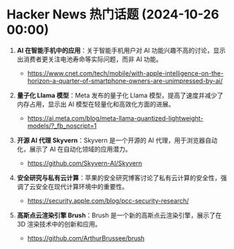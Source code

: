 # Hacker News 热门话题 (2024-10-26 00:00)

1. **AI 在智能手机中的应用**：关于智能手机用户对 AI 功能兴趣不高的讨论，显示出消费者更关注电池寿命等实际问题，而非 AI 功能。
    - https://www.cnet.com/tech/mobile/with-apple-intelligence-on-the-horizon-a-quarter-of-smartphone-owners-are-unimpressed-by-ai/

2. **量子化 Llama 模型**：Meta 发布的量子化 Llama 模型，提高了速度并减少了内存占用，显示出 AI 模型在轻量化和高效化方面的进展。
    - https://ai.meta.com/blog/meta-llama-quantized-lightweight-models/?_fb_noscript=1

3. **开源 AI 代理 Skyvern**：Skyvern 是一个开源的 AI 代理，用于浏览器自动化，展示了 AI 在自动化领域的应用潜力。
    - https://github.com/Skyvern-AI/Skyvern

4. **安全研究与私有云计算**：苹果的安全研究博客讨论了私有云计算的安全性，强调了云安全在现代计算环境中的重要性。
    - https://security.apple.com/blog/pcc-security-research/

5. **高斯点云渲染引擎 Brush**：Brush 是一个新的高斯点云渲染引擎，展示了在 3D 渲染技术中的创新和应用。
    - https://github.com/ArthurBrussee/brush